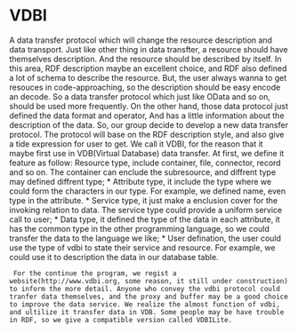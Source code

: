 # VDBI
A data transfer protocol which will change the resource description and data transport. 
     Just like other thing in data transfter, a resource should have themselves description. And the resource should be described by itself. In this area, RDF description maybe an excellent choice, and RDF also defined a lot of schema to describe the resource. 
     But, the user always wanna to get resouces in code-approaching, so the description should be easy encode an decode. So a data transfer protocol which just like OData and so on, should be used more frequently. On the other hand, those data protocol just defined the data format and operator, And has a little information about the description of the data. So, our group decide to develop a new data transfer protocol. The protocol will base on the RDF description style, and also give a tide expression for user to get. We call it VDBI, for the reason that it maybe first use in VDB(Virtual Database) data transfer. At first, we define it feature as follow:
	Resource type, include container, file, connector, record and so on. The container can enclude the subresource, and diffrent type may defined diffrent type;
	* Attribute type, it include the type where we could form the characters in our type. For example, we defined name, even type in the attribute.
	* Service type, it just make a enclusion cover for the invoking relation to data. The service type could provide a uniform service call to user;
	* Data type, it defined the type of the data in each attribute, it has the common type in the other programming language, so we could transfer the data to the language we like;
	* User defination, the user could use the type of vdbi to state their service and resource. For example, we could use it to description the  data in our database table.

     For the continue the program, we regist a website(http://www.vdbi.org, some reason, it still under construction) to inform the more detail. Anyone who convey the vdbi protocol could tranfer data themselves, and the proxy and buffer may be a good choice to improve the data service. We realize the almost function of vdbi, and ultilize it transfer data in VDB. Some people may be have trouble in RDF, so we give a compatible version called VDBILite.
